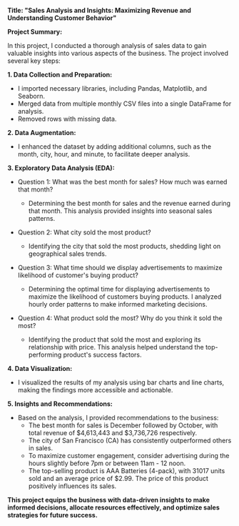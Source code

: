 **Title: "Sales Analysis and Insights: Maximizing Revenue and Understanding Customer Behavior"**

**Project Summary:**

In this project, I conducted a thorough analysis of sales data to gain valuable insights into various aspects of the business.
The project involved several key steps:

**1. Data Collection and Preparation:**
   - I imported necessary libraries, including Pandas, Matplotlib, and Seaborn.
   - Merged data from multiple monthly CSV files into a single DataFrame for analysis.
   - Removed rows with missing data.

**2. Data Augmentation:**
   - I enhanced the dataset by adding additional columns, such as the month, city, hour, and minute, to facilitate deeper analysis.
   
**3. Exploratory Data Analysis (EDA):**

   - Question 1: What was the best month for sales? How much was earned that month?
       - Determining the best month for sales and the revenue earned during that month. 
         This analysis provided insights into seasonal sales patterns.

   - Question 2: What city sold the most product?
       - Identifying the city that sold the most products, shedding light on geographical sales trends.
   
   - Question 3: What time should we display advertisements to maximize likelihood of customer's buying product?
       - Determining the optimal time for displaying advertisements to maximize the likelihood of customers buying products.
         I analyzed hourly order patterns to make informed marketing decisions.
   
   - Question 4: What product sold the most? Why do you think it sold the most?
       - Identifying the product that sold the most and exploring its relationship with price. 
                 This analysis helped understand the top-performing product's success factors.
   
**4. Data Visualization:**
   - I visualized the results of my analysis using bar charts and line charts, making the findings more accessible and actionable.

**5. Insights and Recommendations:**
   - Based on the analysis, I provided recommendations to the business:
      - The best month for sales is December followed by October, with total revenue of $4,613,443 and $3,736,726 respectively.
      - The city of San Francisco (CA) has consistently outperformed others in sales.
      - To maximize customer engagement, consider advertising during the hours slightly before 7pm  or between 11am - 12 noon.
      - The top-selling product is AAA Batteries (4-pack), with 31017 units sold and an average price of $2.99.
          The price of this product positively influences its sales.

**This project equips the business with data-driven insights to make informed decisions,
allocate resources effectively, and optimize sales strategies for future success.**
